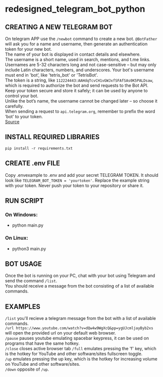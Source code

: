 # redesigned_telegram_bot_python

## CREATING A NEW TELEGRAM BOT
On telegram APP use the `/newbot` command to create a new bot. `@BotFather` will ask you for a name and username, then generate an authentication token for your new bot.  
The name of your bot is displayed in contact details and elsewhere.  
The username is a short name, used in search, mentions, and t.me links. Usernames are 5-32 characters long and not case-sensitive – but may only include Latin characters, numbers, and underscores. Your bot's username must end in 'bot’, like 'tetris_bot' or 'TetrisBot'.  
The token is a string, like `112224443:AAHdqTcvCH1vGWJxfSFAfSAs0K5PALDsaw`, which is required to authorize the bot and send requests to the Bot API. Keep your token secure and store it safely; it can be used by anyone to control your bot.  
Unlike the bot’s name, the username cannot be changed later – so choose it carefully.  
When sending a request to `api.telegram.org`, remember to prefix the word ‘bot’ to your token.  
[Source](https://core.telegram.org/bots/features "Link to telegram site")  

## INSTALL REQUIRED LIBRARIES
``pip install -r requirements.txt``

## CREATE .env FILE
Copy .envexample to .env and add your secret TELEGRAM TOKEN.
It should look like `TELEGRAM_BOT_TOKEN = 'yourtoken'`.
Replace the example string with your token.
Never push your token to your repository or share it.


## RUN SCRIPT
### On Windows:  
  * python main.py

### On Linux:  
  * python3 main.py 

## BOT USAGE
   Once the bot is running on your PC, chat with your bot using Telegram and send the command `/list`.  
   You should receive a message from the bot consisting of a list of available commands.  

## EXAMPLES
   `/list` you'll recieve a telegram message from the bot with a list of available commands.  
   `/url https://www.youtube.com/watch?v=dQw4w9WgXcQ&pp=ygUJcmljayByb2xs` will open the provided url on your default web browser.  
   `/pause` pauses youtube emulating spacebar keypress, it can be used on programs that have the same hotkey.  
   `/close` closes active browser tab
   `/full` emulates pressing the 'f' key, which is the hotkey for YouTube and other software/sites fullscreen toggle.  
   `/up` emulates pressing the up key, which is the hotkey for increasing volume on YouTube and other software/sites.  
   `/down` opposite of `/up`.  
